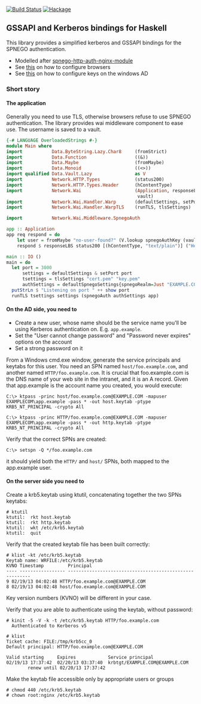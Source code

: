[![Build Status](https://travis-ci.org/ondrap/haskell-gssapi.svg?branch=master)](https://travis-ci.org/ondrap/haskell-gssapi) [![Hackage](https://img.shields.io/hackage/v/haskell-gssapi.svg)](https://hackage.haskell.org/package/haskell-gssapi)

## GSSAPI and Kerberos bindings for Haskell

This library provides a simplified kerberos and GSSAPI bindings for the SPNEGO authentication.

- Modelled after [spnego-http-auth-nginx-module](https://github.com/stnoonan/spnego-http-auth-nginx-module)
- See [this](https://ping.force.com/Support/PingFederate/Integrations/How-to-configure-supported-browsers-for-Kerberos-NTLM) on how to configure browsers
- See [this](http://pythonhackers.com/p/bcandrea/spnego-http-auth-nginx-module) on how to
  configure keys on the windows AD

### Short story

#### The application

Generally you need to use TLS, otherwise browsers refuse to use SPNEGO authentication.
The library provides wai middleware component to ease use. The username is saved
to a vault.

````haskell
{-# LANGUAGE OverloadedStrings #-}
module Main where
import           Data.ByteString.Lazy.Char8     (fromStrict)
import           Data.Function                  ((&))
import           Data.Maybe                     (fromMaybe)
import           Data.Monoid                    ((<>))
import qualified Data.Vault.Lazy                as V
import           Network.HTTP.Types             (status200)
import           Network.HTTP.Types.Header      (hContentType)
import           Network.Wai                    (Application, responseLBS,
                                                 vault)
import           Network.Wai.Handler.Warp       (defaultSettings, setPort)
import           Network.Wai.Handler.WarpTLS    (runTLS, tlsSettings)

import           Network.Wai.Middleware.SpnegoAuth

app :: Application
app req respond = do
    let user = fromMaybe "no-user-found?" (V.lookup spnegoAuthKey (vault req))
    respond $ responseLBS status200 [(hContentType, "text/plain")] ("Hello " <> fromStrict user)

main :: IO ()
main = do
  let port = 3000
      settings = defaultSettings & setPort port
      tsettings = tlsSettings "cert.pem" "key.pem"
      authSettings = defaultSpnegoSettings{spnegoRealm=Just "EXAMPLE.COM"}
  putStrLn $ "Listening on port " ++ show port
  runTLS tsettings settings (spnegoAuth authSettings app)
````


#### On the AD side, you need to

- Create a new user, whose name should be the service name you'll be using Kerberos authentication on. E.g. `app.example`.
- Set the "User cannot change password" and "Password never expires" options on the account
- Set a strong password on it

From a Windows cmd.exe window, generate the service principals and keytabs for this user. You need an SPN named `host/foo.example.com`, and another named `HTTP/foo.example.com`. It is crucial that foo.example.com is the DNS name of your web site in the intranet, and it is an A record. Given that app.example is the account name you created, you would execute:

    C:\> ktpass -princ host/foo.example.com@EXAMPLE.COM -mapuser
    EXAMPLECOM\app.example -pass * -out host.keytab -ptype KRB5_NT_PRINCIPAL -crypto All

    C:\> ktpass -princ HTTP/foo.example.com@EXAMPLE.COM -mapuser
    EXAMPLECOM\app.example -pass * -out http.keytab -ptype KRB5_NT_PRINCIPAL -crypto All

Verify that the correct SPNs are created:

    C:\> setspn -Q */foo.example.com

it should yield both the `HTTP/` and `host/` SPNs, both mapped to the app.example user.

#### On the server side you need to

Create a krb5.keytab using ktutil, concatenating together the two SPNs keytabs:

    # ktutil
    ktutil:  rkt host.keytab
    ktutil:  rkt http.keytab
    ktutil:  wkt /etc/krb5.keytab
    ktutil:  quit


Verify that the created keytab file has been built correctly:

    # klist -kt /etc/krb5.keytab
    Keytab name: WRFILE:/etc/krb5.keytab
    KVNO Timestamp         Principal
    ---- ----------------- --------------------------------------------------------
    9 02/19/13 04:02:48 HTTP/foo.example.com@EXAMPLE.COM
    8 02/19/13 04:02:48 host/foo.example.com@EXAMPLE.COM

Key version numbers (KVNO) will be different in your case.

Verify that you are able to authenticate using the keytab, without password:

    # kinit -5 -V -k -t /etc/krb5.keytab HTTP/foo.example.com
      Authenticated to Kerberos v5

    # klist
    Ticket cache: FILE:/tmp/krb5cc_0
    Default principal: HTTP/foo.example.com@EXAMPLE.COM

    Valid starting     Expires            Service principal
    02/19/13 17:37:42  02/20/13 03:37:40  krbtgt/EXAMPLE.COM@EXAMPLE.COM
            renew until 02/20/13 17:37:42

Make the keytab file accessible only by appropriate users or groups

    # chmod 440 /etc/krb5.keytab
    # chown root:nginx /etc/krb5.keytab

